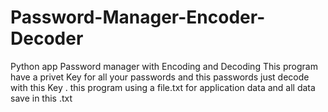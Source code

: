 # Password-Manager-Encoder-Decoder
 Python app  Password manager with Encoding and Decoding  This program have a privet Key for all your passwords and this passwords just decode with this Key  . this program using a file.txt  for application data  and all data save in this .txt
